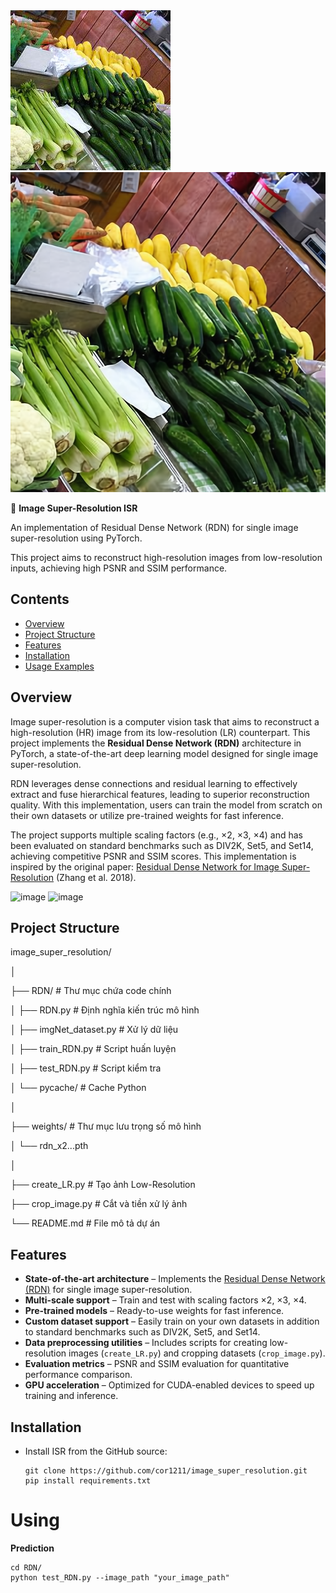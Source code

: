 <img src = "data/sample/506.jpg" alt = "origin image" width = "256" height = "256"/>
<img src = "data/sample/506.png" alt = "origin image" width = "512" height = "512"/>


📌 **Image Super-Resolution ISR**

An implementation of Residual Dense Network (RDN) for single image super-resolution using PyTorch.

This project aims to reconstruct high-resolution images from low-resolution inputs, achieving high PSNR and SSIM performance.
## Contents
- [Overview](#overview)
- [Project Structure](#project-structure)
- [Features](#features)
- [Installation](#installation)
- [Usage Examples](#usage-examples)

## Overview
Image super-resolution is a computer vision task that aims to reconstruct a high-resolution (HR) image from its low-resolution (LR) counterpart. This project implements the **Residual Dense Network (RDN)** architecture in PyTorch, a state-of-the-art deep learning model designed for single image super-resolution.

RDN leverages dense connections and residual learning to effectively extract and fuse hierarchical features, leading to superior reconstruction quality. With this implementation, users can train the model from scratch on their own datasets or utilize pre-trained weights for fast inference. 

The project supports multiple scaling factors (e.g., ×2, ×3, ×4) and has been evaluated on standard benchmarks such as DIV2K, Set5, and Set14, achieving competitive PSNR and SSIM scores.
This implementation is inspired by the original paper: [Residual Dense Network for Image Super-Resolution](https://arxiv.org/abs/1802.08797) (Zhang et al. 2018).

<img width="658" height="188" alt="image" src="https://github.com/user-attachments/assets/72efa6e5-d3c7-4040-983a-3045a7b98f6e" />

<img width="481" height="162" alt="image" src="https://github.com/user-attachments/assets/59058f23-34b0-420d-940b-5fe79053557a" />

## Project Structure
image_super_resolution/

│

├── RDN/ # Thư mục chứa code chính

│ ├── RDN.py # Định nghĩa kiến trúc mô hình

│ ├── imgNet_dataset.py # Xử lý dữ liệu

│ ├── train_RDN.py # Script huấn luyện

│ ├── test_RDN.py # Script kiểm tra

│ └── pycache/ # Cache Python

│

├── weights/ # Thư mục lưu trọng số mô hình

│ └── rdn_x2...pth

│

├── create_LR.py # Tạo ảnh Low-Resolution

├── crop_image.py # Cắt và tiền xử lý ảnh

└── README.md # File mô tả dự án

## Features
- **State-of-the-art architecture** – Implements the [Residual Dense Network (RDN)](https://arxiv.org/abs/1802.08797) for single image super-resolution.
- **Multi-scale support** – Train and test with scaling factors ×2, ×3, ×4.
- **Pre-trained models** – Ready-to-use weights for fast inference.
- **Custom dataset support** – Easily train on your own datasets in addition to standard benchmarks such as DIV2K, Set5, and Set14.
- **Data preprocessing utilities** – Includes scripts for creating low-resolution images (`create_LR.py`) and cropping datasets (`crop_image.py`).
- **Evaluation metrics** – PSNR and SSIM evaluation for quantitative performance comparison.
- **GPU acceleration** – Optimized for CUDA-enabled devices to speed up training and inference.
## Installation
- Install ISR from the GitHub source:
  ```
  git clone https://github.com/cor1211/image_super_resolution.git
  pip install requirements.txt
  ```
# Using
**Prediction**
```
cd RDN/
python test_RDN.py --image_path "your_image_path"
```

